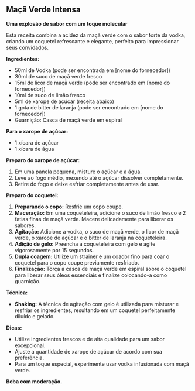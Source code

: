 ## Maçã Verde Intensa

**Uma explosão de sabor com um toque molecular**

Esta receita combina a acidez da maçã verde com o sabor forte da vodka, criando um coquetel refrescante e elegante, perfeito para impressionar seus convidados.

**Ingredientes:**

* 50ml de Vodka (pode ser encontrada em [nome do fornecedor])
* 30ml de suco de maçã verde fresco
* 15ml de licor de maçã verde (pode ser encontrado em [nome do fornecedor])
* 10ml de suco de limão fresco
* 5ml de xarope de açúcar (receita abaixo)
* 1 gota de bitter de laranja (pode ser encontrado em [nome do fornecedor])
* Guarnição: Casca de maçã verde em espiral

**Para o xarope de açúcar:**

* 1 xícara de açúcar
* 1 xícara de água

**Preparo do xarope de açúcar:**

1. Em uma panela pequena, misture o açúcar e a água.
2. Leve ao fogo médio, mexendo até o açúcar dissolver completamente.
3. Retire do fogo e deixe esfriar completamente antes de usar.

**Preparo do coquetel:**

1. **Preparando o copo:** Resfrie um copo coupe.
2. **Maceração:** Em uma coqueteleira, adicione o suco de limão fresco e 2 fatias finas de maçã verde. Macere delicadamente para liberar os sabores.
3. **Agitação:** Adicione a vodka, o suco de maçã verde, o licor de maçã verde, o xarope de açúcar e o bitter de laranja na coqueteleira.
4. **Adição de gelo:** Preencha a coqueteleira com gelo e agite vigorosamente por 15 segundos.
5. **Dupla coagem:** Utilize um strainer e um coador fino para coar o coquetel para o copo coupe previamente resfriado.
6. **Finalização:** Torça a casca de maçã verde em espiral sobre o coquetel para liberar seus óleos essenciais e finalize colocando-a como guarnição.

**Técnica:**

* **Shaking:** A técnica de agitação com gelo é utilizada para misturar e resfriar os ingredientes, resultando em um coquetel perfeitamente diluído e gelado.

**Dicas:**

* Utilize ingredientes frescos e de alta qualidade para um sabor excepcional.
* Ajuste a quantidade de xarope de açúcar de acordo com sua preferência.
* Para um toque especial, experimente usar vodka infusionada com maçã verde.

**Beba com moderação.**